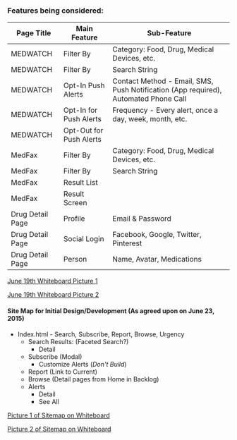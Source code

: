 ### Features being considered:

|Page Title|Main Feature|Sub-Feature|
|---|---|---|
|MEDWATCH|Filter By|Category: Food, Drug, Medical Devices, etc.|
|MEDWATCH|Filter By|Search String|
|MEDWATCH|Opt-In Push Alerts|Contact Method - Email, SMS, Push Notification (App required), Automated Phone Call|
|MEDWATCH|Opt-In for Push Alerts|Frequency - Every alert, once a day, week, month, etc.|
|MEDWATCH|Opt-Out for Push Alerts|   |
|MedFax|Filter By|Category: Food, Drug, Medical Devices, etc.|
|MedFax|Filter By|Search String|
|MedFax|Result List|   |
|MedFax|Result Screen|   |
|Drug Detail Page|Profile|Email & Password|
|Drug Detail Page|Social Login|Facebook, Google, Twitter, Pinterest|
|Drug Detail Page|Person|Name, Avatar, Medications|

[June 19th Whiteboard Picture 1](https://drive.google.com/file/d/0Bz3OHwIyS4qTRHVsbE5lMGpobnc/view?usp=sharing)

[June 19th Whiteboard Picture 2](https://drive.google.com/file/d/0Bz3OHwIyS4qTOGpESHd5ZVRoNE0/view?usp=sharing)

#### Site Map for Initial Design/Development (As agreed upon on June 23, 2015)

- Index.html - Search, Subscribe, Report, Browse, Urgency
     - Search Results: (Faceted Search?)
          - Detail
     - Subscribe (Modal)
          - Customize Alerts (_Don't Build_)
     - Report (Link to Current)
     - Browse (Detail pages from Home in Backlog)
     - Alerts
          - Detail
          - See All

[Picture 1 of Sitemap on Whiteboard](https://drive.google.com/file/d/0Bz3OHwIyS4qTbElrMUdYRl93cE0/view?usp=sharing)

[Picture 2 of Sitemap on Whiteboard](https://drive.google.com/file/d/0Bz3OHwIyS4qTZmY3OGQzX2ItTk0/view?usp=sharing)
